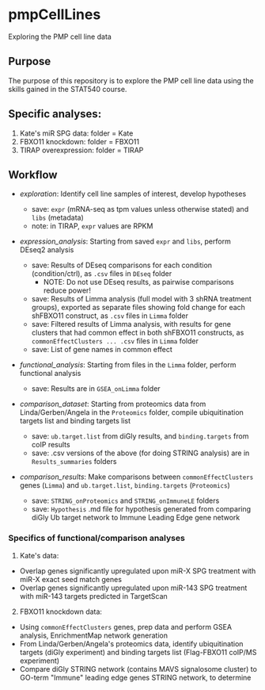 # pmpCellLines  
Exploring the PMP cell line data  

## Purpose  
The purpose of this repository is to explore the PMP cell line data using the skills gained in the STAT540 course.  

## Specific analyses:

1. Kate's miR SPG data: folder = Kate
2. FBXO11 knockdown: folder = FBXO11
3. TIRAP overexpression: folder = TIRAP


## Workflow
* _exploration_: Identify cell line samples of interest, develop hypotheses 
    - save: `expr` (mRNA-seq as tpm values unless otherwise stated) and `libs` (metadata)  
    - note: in TIRAP, `expr` values are RPKM

* _expression_analysis_: Starting from saved `expr` and `libs`, perform DEseq2 analysis  
    - save: Results of DEseq comparisons for each condition (condition/ctrl), as `.csv` files in `DEseq` folder  
        - NOTE: Do not use DEseq results, as pairwise comparisons reduce power!
    - save: Results of Limma analysis (full model with 3 shRNA treatment groups), exported as separate files showing fold change for each shFBXO11 construct, as `.csv` files in `Limma` folder
    - save: Filtered results of Limma analysis, with results for gene clusters that had common effect in both shFBXO11 constructs, as `commonEffectClusters ... .csv` files in `Limma` folder
    - save: List of gene names in common effect
  
    
* _functional_analysis_: Starting from files in the `Limma` folder, perform functional analysis  
    - save: Results are in `GSEA_onLimma` folder

* _comparison_dataset_: Starting from proteomics data from Linda/Gerben/Angela in the `Proteomics` folder, compile ubiquitination targets list and binding targets list
    - save: `ub.target.list` from diGly results, and `binding.targets` from coIP results
    - save: .csv versions of the above (for doing STRING analysis) are in `Results_summaries` folders
    
* _comparison_results_: Make comparisons between `commonEffectClusters` genes (`Limma`) and `ub.target.list`, `binding.targets` (`Proteomics`)
    - save: `STRING_onProteomics` and `STRING_onImmuneLE` folders
    - save: `Hypothesis` .md file for hypothesis generated from comparing diGly Ub target network to Immune Leading Edge gene network  

    
### Specifics of functional/comparison analyses
1. Kate's data:

* Overlap genes significantly upregulated upon miR-X SPG treatment with  miR-X exact seed match genes  
* Overlap genes significantly upregulated upon miR-143 SPG treatment with miR-143 targets predicted in TargetScan 


2. FBXO11 knockdown data:

* Using `commonEffectClusters` genes, prep data and perform GSEA analysis, EnrichmentMap network generation
* From Linda/Gerben/Angela's proteomics data, identify ubiquitination targets (diGly experiment) and binding targets list (Flag-FBXO11 coIP/MS experiment)
* Compare diGly STRING network (contains MAVS signalosome cluster) to GO-term "Immune" leading edge genes STRING network, to determine


